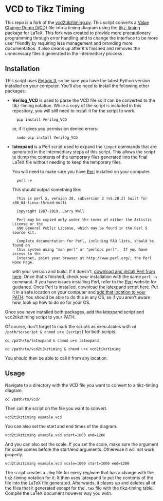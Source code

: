 <!-- # vcd2tikztiming -->

<!-- converts ValueChangeDump-Files to tikz-timing-diagrams ( see https://bitbucket.org/martin_scharrer/tikz-timing for the latex-package) -->

<!-- needs: -->
<!--  + python3 -->
<!--  + Verilog_VCD ( see https://pypi.org/project/Verilog_VCD/#files ) -->
<!--  + (optional) latexpand - if you want to use the tex-template (see later!) -->
<!--  + a vcd-file (currently only digital signals will have a chance of working) -->
<!--  + either a copy of vcd2tikztiming.py or a symlink named the same as your vcd-file in the same directory (extension .py) -->
<!--  + (optional) a tex-template (again, same name, same directory, extension .tmp this time) -->
<!--  + run the python file (for the example-directory: python siggen_tb.py) -->

<!-- creates: -->
<!--  + a .dmp-file for every signal (basically a single line of tikz-timing-diagram data) -->
<!--  + if a template was given the signals will be imported into the template (for me using input sadly did not work within tikztiming...) and the output will be saved as a .tex-file -->

<!-- parameters: -->
<!--  + you can set starttime, stoptime and scale-factor from the symlink filename (see example directory) -->
<!--    parameters will not be included in output-filename  -->
<!--    you might want to use additional symlinks and directories in more compliacted cases -->

<!-- example: -->
<!-- ![example time signal](https://github.com/ernstblecha/vcd2tikztiming/raw/master/example/siggen_tb.png) -->
# VCD to Tikz Timing

This repo is a fork of the [vcd2tikztiming.py](https://github.com/ernstblecha/vcd2tikztiming "See their repository here."). This script converts a [Value Change Dump (VCD)](https://en.wikipedia.org/wiki/Value_change_dump "Read more about VCD here.") file into a timing diagram using the [tikz-timing](https://ctan.org/pkg/tikz-timing?lang=en "Package description here.") package for LaTeX. This fork was created to provide more precautionary programming through error handling and to change the interface to be more user friendly by requiring less management and providing more documentation. It also cleans up after it's finished and removes the unnecessary files it generated in the intermediary process.

## Installation

This script uses [Python 3](https://www.python.org/downloads/ "Download the latest version of Python here."), so be sure you have the latest Python version installed on your computer. You'll also need to install the following other packages:

* **Verilog_VCD** is used to parse the VCD file so it can be converted to the tikz-timing notation. While a copy of the script is included in this repository, you will still need to install it for the script to work.
        
        pip install Verilog_VCD
        
    or, if it gives you permission denied errors:
    
        sudo pip install Verilog_VCD
        
* **latexpand** is a Perl script used to expand the `\input` commands that are generated in the intermediary steps of this script. This allows the script to dump the contents of the temporary files generated into the final LaTeX file without needing to keep the temporary files. 

    You will need to make sure you have [Perl](https://www.perl.org/ "Official website for Perl") installed on your computer.
  
        perl -v
        
    This should output something like:
    
        This is perl 5, version 28, subversion 2 (v5.28.2) built for x86_64-linux-thread-multi

        Copyright 1987-2019, Larry Wall

        Perl may be copied only under the terms of either the Artistic License or the
        GNU General Public License, which may be found in the Perl 5 source kit.

        Complete documentation for Perl, including FAQ lists, should be found on
        this system using "man perl" or "perldoc perl".  If you have access to the
        Internet, point your browser at http://www.perl.org/, the Perl Home Page.
        
    with your version and build. If it doesn't, [download and install Perl from here](https://www.perl.org/get.html "Download Perl here."). Once that's finished, check your installation with the same `perl -v` command. If you have issues installing Perl, refer to the [Perl](https://www.perl.org/ "Official website for Perl") website for guidance. Once Perl is installed, [download the latexpand script here](https://gitlab.com/latexpand/latexpand "GitLab repository for latexpand"). Put it in a safe location on your computer and [add that location to your PATH](https://unix.stackexchange.com/questions/26047/how-to-correctly-add-a-path-to-path "StackExchange answer on how to add to PATH in Linux"). You should be able to do this in any OS, so if you aren't aware how, look up how to do so for your OS.
    
Once you have installed both packages, add the latexpand script and vcd2tikztiming script to your PATH.

Of course, don't forget to mark the scripts as executables with `cd /path/to/script & chmod u+x [script]` for both scripts:

    cd /path/to/latexpand & chmod u+x latexpand

    cd /path/to/vcd2tikztiming & chmod u+x vcd2tikztiming


You should then be able to call it from any location.

## Usage

Navigate to a directory with the VCD file you want to convert to a tikz-timing diagram.

    cd /path/to/vcd/

Then call the script on the file you want to convert.

    vcd2tikztiming example.vcd

You can also set the start and end times of the diagram.

    vcd2tikztiming example.vcd start=1000 end=1200

And you can also set the scale. If you set the scale, make sure the argument for scale comes before the start/end arguments. Otherwise it will not work properly.

    vcd2tikztiming example.vcd scale=1000 start=1000 end=1200

The script creates a `.dmp` file for every reg/wire that has a change with the tikz-timing notation for it. It then uses latexpand to put the contents of the file into the LaTeX file generated. Afterwards, it cleans up and deletes all of the files that it generated except for the `.tex` file with the tikz-timing table. Compile the LaTeX document however way you wish.


